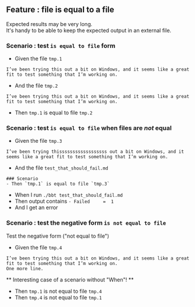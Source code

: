 ## Feature : file is equal to a file

Expected results may be very long.  
It's handy to be able to keep the expected output in an external file.  

### Scenario : test `is equal to file` form

- Given the file `tmp.1`
```
I’ve been trying this out a bit on Windows, and it seems like a great fit to test something that I’m working on.
```
- And the file `tmp.2`
```
I’ve been trying this out a bit on Windows, and it seems like a great fit to test something that I’m working on.
```

- Then `tmp.1` is equal to file `tmp.2`

### Scenario : test `is equal to file` when files are *not* equal

- Given the file `tmp.3`
```
I’ve been trying thissssssssssssssssss out a bit on Windows, and it seems like a great fit to test something that I’m working on.
```
- And the file `test_that_should_fail.md`
```
### Scenario
- Then `tmp.1` is equal to file `tmp.3`
```

- When I run `./bbt test_that_should_fail.md`
- Then output contains `- Failed     =  1`
- And I get an error

### Scenario : test the negative form `is not equal to file` 

Test the negative form ("not equal to file")

- Given the file `tmp.4`
```
I’ve been trying this out a bit on Windows, and it seems like a great fit to test something that I’m working on.
One more line.
```

** Interesting case of a scenario without "When"! **

- Then `tmp.1` is not equal to file `tmp.4`
- Then `tmp.4` is not equal to file `tmp.1`




